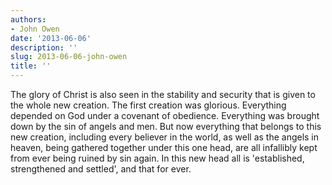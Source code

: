```yaml
---
authors:
- John Owen
date: '2013-06-06'
description: ''
slug: 2013-06-06-john-owen
title: ''
---
```

The glory of Christ is also seen in the stability and security that is given to the whole new creation. The first creation was glorious. Everything depended on God under a covenant of obedience. Everything was brought down by the sin of angels and men. But now everything that belongs to this new creation, including every believer in the world, as well as the angels in heaven, being gathered together under this one head, are all infallibly kept from ever being ruined by sin again. In this new head all is 'established, strengthened and settled', and that for ever.



